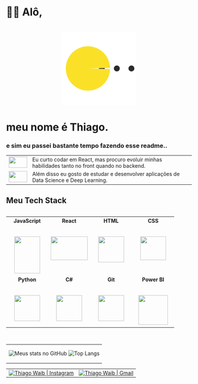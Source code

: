 
# 👋🏻 Alô,
<div align="center">
	<br>
	<img src="https://raw.githubusercontent.com/Aniket965/Aniket965/master/pacman.svg?sanitize=true" width="200" height="200">
</div>

# meu nome é Thiago. 
### e sim eu passei bastante tempo fazendo esse readme..
<table align="center"><tr><td vlign="middle">
<img src="https://upload.wikimedia.org/wikipedia/commons/thumb/a/a7/React-icon.svg/800px-React-icon.svg.png" width=50 height=30 verticalAlign=middle/></td><td>Eu curto codar em React, mas procuro evoluir minhas habilidades tanto no front quando no backend.</td></tr><tr><td><img src="https://upload.wikimedia.org/wikipedia/commons/3/3d/Neural_network.svg" width=50 height=30></td><td>  Além disso eu gosto de estudar e desenvolver aplicações de Data Science e Deep Learning.</td><tr><table>

## Meu Tech Stack

<table align="center">
  <tbody>
    <tr valign="top">
      <td width="25%" align="center">
	      <span><strong>JavaScript</strong></span><br><br><br>
        <img height="100px" src="https://upload.wikimedia.org/wikipedia/commons/9/99/Unofficial_JavaScript_logo_2.svg" width=70 height=70>
      </td>
      <td width="25%" align="center">
	      <span><strong>React</strong></span><br><br><br>
        <img height="64px" src="https://upload.wikimedia.org/wikipedia/commons/thumb/a/a7/React-icon.svg/800px-React-icon.svg.png" width=100 height=70>
      </td>
      <td width="25%" align="center">
        <span><strong>HTML</strong></span><br><br><br>
        <img src="https://cdn.svgporn.com/logos/html-5.svg" width=70 height=70>
      </td>
      <td width="25%" align="center">
        <span><strong>CSS</strong></span><br><br><br>
        <img height="64px" src="https://cdn.svgporn.com/logos/css-3.svg" width=70 height=70>
      </td>
     </tr>
    <tr valign="top">
      <td width="25%" align="center">
        <span><strong>Python</strong></span><br><br><br>
        <img width=70 height=70 src="https://camo.githubusercontent.com/888e388801f947dec7c3d843942c277af25fe2b1aed1821542c4e711f210312a/68747470733a2f2f75706c6f61642e77696b696d656469612e6f72672f77696b6970656469612f636f6d6d6f6e732f7468756d622f632f63332f507974686f6e2d6c6f676f2d6e6f746578742e7376672f37363870782d507974686f6e2d6c6f676f2d6e6f746578742e7376672e706e67">
      </td>
      <td width="25%" align="center">
        <span><strong>C#</strong></span><br><br><br>
        <img width=70 height=70 src="https://upload.wikimedia.org/wikipedia/commons/7/7a/C_Sharp_logo.svg">
      </td>
      <td width="25%" align="center">
        <span><strong>Git</strong></span><br><br><br>
        <img width=70 height=70 src="https://cdn.svgporn.com/logos/git-icon.svg">
      </td>
      <td width="25%" align="center">
        <span><strong>Power BI</strong></span><br><br><br>
        <img width=80 height=80 src="https://images.squarespace-cdn.com/content/v1/52d1b75de4b0ed895b7e7de9/1434810986621-C5ZQRECIJU82E89KX2XU/ke17ZwdGBToddI8pDm48kILaDkjNOlqNOl9C_wRCCiRZw-zPPgdn4jUwVcJE1ZvWEtT5uBSRWt4vQZAgTJucoTqqXjS3CfNDSuuf31e0tVEfWr5hv_axqyKD7PXBpZijVjFAk5PyTjBNgxkhzFh7ZD-3CTWZQ124CTRPXn-dnvM/image-asset.png?format=300w">
      </td>
    </tr>

  </tbody>
</table>
<br>

<table align="center"><tr align="center" valign="middle"><td>
	
![Meus stats no GitHub](https://github-readme-stats.vercel.app/api?username=thiagowaib&show_icons=true&theme=radical)
![Top Langs](https://github-readme-stats.vercel.app/api/top-langs/?username=thiagowaib&layout=compact&theme=radical)

</td></tr></table>
<table align="center"><tr><td>
<a href="https://www.instagram.com/thiagowaib/" target="_blank">
    <img alt="Thiago Waib | Instagram" width="50px" 
	 height=50 src="https://upload.wikimedia.org/wikipedia/commons/a/a5/Instagram_icon.png"></a>
   </td><td><a href="mailto:thiagobranco@alunos.utfpr.edu.br" target="_blank">
<img  alt="Thiago Waib | Gmail" width="50px" height=50 paddingLeft=50 src="https://upload.wikimedia.org/wikipedia/commons/7/7e/Gmail_icon_%282020%29.svg"/></a></td></tr></table>
